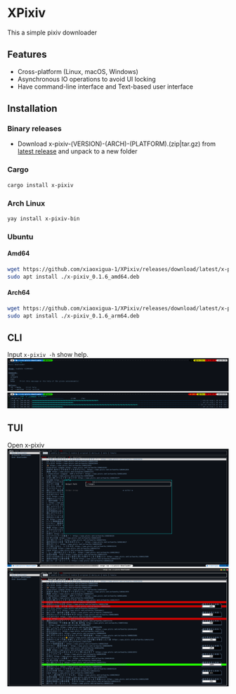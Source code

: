 # XPixiv
This a simple pixiv downloader

## Features
- Cross-platform (Linux, macOS, Windows)
- Asynchronous IO operations to avoid UI locking
- Have command-line interface and Text-based user interface

## Installation

### Binary releases
- Download x-pixiv-(VERSION)-(ARCH)-(PLATFORM).(zip|tar.gz) from [latest release](https://github.com/xiaoxigua-1/XPixiv/releases/latest) and unpack to a new folder

### Cargo
```bash
cargo install x-pixiv
```

### Arch Linux
```bash
yay install x-pixiv-bin
```

### Ubuntu

#### Amd64
```bash
wget https://github.com/xiaoxigua-1/XPixiv/releases/download/latest/x-pixiv_0.1.6_amd64.deb
sudo apt install ./x-pixiv_0.1.6_amd64.deb
```

#### Arch64
```bash
wget https://github.com/xiaoxigua-1/XPixiv/releases/download/latest/x-pixiv_0.1.6_arm64.deb
sudo apt install ./x-pixiv_0.1.6_arm64.deb
```

## CLI
Input `x-pixiv -h` show help.
![image](./images/image3.png)
![image](./images/image4.png)
## TUI
Open x-pixiv
![image](./images/image.png)
![image](./images/image2.png)
